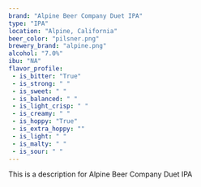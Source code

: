 ```yaml
---
brand: "Alpine Beer Company Duet IPA"
type: "IPA"
location: "Alpine, California"
beer_color: "pilsner.png"
brewery_brand: "alpine.png"
alcohol: "7.0%"
ibu: "NA"
flavor_profile:
 - is_bitter: "True"
 - is_strong: " "
 - is_sweet: " "
 - is_balanced: " "
 - is_light_crisp: " "
 - is_creamy: " "
 - is_hoppy: "True"
 - is_extra_hoppy: ""
 - is_light: " "
 - is_malty: " "
 - is_sour: " "
---
```


This is a description for Alpine Beer Company Duet IPA